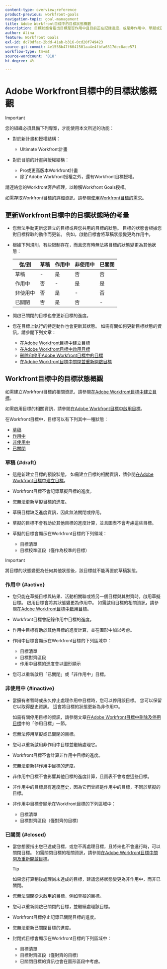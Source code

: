 ```yaml
---
content-type: overview;reference
product-previous: workfront-goals
navigation-topic: goal-management
title: Adobe Workfront目標中的目標狀態概觀
description: 目標狀態會指出目標是否作用中且目前正在記錄進度，或是非作用中、草擬或已經達成。
author: Alina
feature: Workfront Goals
exl-id: dc70dfac-2bdd-41ab-b316-0cd20f749423
source-git-commit: 4e1558b47f6041501aa4e4fbfa6317dec8aee571
workflow-type: tm+mt
source-wordcount: '818'
ht-degree: 4%

---
```


# Adobe Workfront目標中的目標狀態概觀

<!--Audited: 4/2025-->

>[!IMPORTANT]
>
>您的組織必須具備下列專案，才能使用本文所述的功能：
>
>* 對於新計畫和授權結構：
>
>   * Ultimate Workfront計畫
>    
>* 對於目前的計畫與授權結構：
>
>   * Pro或更高版本Workfront計畫
>   * 除了Adobe Workfront授權之外，還有Workfront目標授權。
>
>請連絡您的Workfront客戶經理，以瞭解Workfront Goals授權。
> 
>如需存取Workfront目標的詳細資訊，請參閱[使用Workfront目標的需求](/help/quicksilver/workfront-goals/goal-management/access-needed-for-wf-goals.md)。

## 更新Workfront目標中的目標狀態時的考量

* 您無法手動更新您建立的目標或與您共用的目標的狀態。 目標的狀態會根據您對目標採取的動作而更新。 例如，啟動目標會將草稿狀態變更為作用中。
* 根據下列規則，有些限制存在，而且您有時無法將目標的狀態變更為其他狀態：

  | 從/到 | 草稿 | 作用中 | 非使用中 | 已關閉 |
  |---|---|---|---|---|
  | 草稿 | - | 是 | 否 | 否 |
  | 作用中 | 否 | - | 是 | 是 |
  | 非使用中 | 否 | 是 | - | 否 |
  | 已關閉 | 否 | 是 | 否 | - |

* 開啟已關閉的目標也會更新目標的進度。
* 您在目標上執行的特定動作也會更新其狀態。 如需有關如何更新目標狀態的資訊，請參閱下列文章：

   * [在Adobe Workfront目標中建立目標](../../workfront-goals/goal-management/create-goals.md)
   * [在Adobe Workfront目標中啟用目標](../../workfront-goals/goal-management/activate-goals.md)
   * [刪除和停用Adobe Workfront目標中的目標](../../workfront-goals/goal-management/delete-and-deactivate-goals.md)
   * [在Adobe Workfront目標中關閉並重新開啟目標](../../workfront-goals/goal-management/close-and-reopen-goals.md)

## Workfront目標中的目標狀態概觀

如需建立Workfront目標的相關資訊，請參閱[在Adobe Workfront目標中建立目標](../../workfront-goals/goal-management/create-goals.md)。

如需啟用目標的相關資訊，請參閱[在Adobe Workfront目標中啟用目標](../../workfront-goals/goal-management/activate-goals.md)。

在Workfront目標中，目標可以有下列其中一種狀態：

* [草稿](#draft)
* [作用中](#active)
* [非使用中](#inactive)
* [已關閉](#closed)

### 草稿 {#draft}

* 這是新建立目標的預設狀態。 如需建立目標的相關資訊，請參閱[在Adobe Workfront目標中建立目標](../../workfront-goals/goal-management/create-goals.md)。
* Workfront目標不會記錄草擬目標的進度。
* 您無法更新草擬目標的進度。
* 草稿目標缺乏進度資訊，因此無法關閉或停用。
* 草擬的目標不會有助於其他目標的進度計算，並且圖表不會考慮這些目標。
* 草擬的目標會顯示在Workfront目標的下列領域：

   * 目標清單
   * 目標校準區段（僅作為校準的目標）


>[!IMPORTANT]
>
>將目標的狀態變更為任何其他狀態後，該目標就不能再置於草稿狀態。

### 作用中 {#active}

* 您只能在草擬目標與結果、活動相關聯或將另一個目標與其對齊時，啟用草擬目標。 啟用目標會將其狀態變更為作用中。 如需啟用目標的相關資訊，請參閱[在Adobe Workfront目標中啟用目標](../../workfront-goals/goal-management/activate-goals.md)。
* Workfront目標會記錄作用中目標的進度。
* 作用中目標有助於其他目標的進度計算，並在圖形中加以考慮。
* 作用中目標會顯示在Workfront目標的下列區域中：

   * 目標清單
   * 目標對齊區段
   * 作用中目標的進度會以圖形顯示

* 您可以重新啟用「已關閉」或「非作用中」目標。

### 非使用中 {#inactive}

* 當擁有者暫時或永久停止處理作用中目標時，您可以停用該目標。 您可以保留它以取得歷史資訊。 這會將目標的狀態更新為非作用中。

  如需有關停用目標的資訊，請參閱文章[在Adobe Workfront目標中刪除及停用目標](../../workfront-goals/goal-management/delete-and-deactivate-goals.md)中的「停用目標」一節。

* 您無法停用草擬或已關閉的目標。
* 您可以重新啟用非作用中目標並繼續處理它。
* Workfront目標不會計算非作用中目標的進度。
* 您無法更新非作用中目標的進度。
* 非作用中目標不會影響其他目標的進度計算，且圖表不會考慮這些目標。
* 非作用中的目標具有進度歷史，因為它們曾經是作用中的目標，不同於草擬的目標。
* 非作用中目標會顯示在Workfront目標的下列區域中：

   * 目標清單
   * 目標對齊區段（僅對齊的目標）

### 已關閉 {#closed}

* 當您想要指出您已達成目標，或您不再處理目標，且將來也不會進行時，可以關閉目標。 如需關閉目標的相關資訊，請參閱[在Adobe Workfront目標中關閉及重新開啟目標](../../workfront-goals/goal-management/close-and-reopen-goals.md)。

  >[!TIP]
  >
  >如果您打算稍後處理尚未達成的目標，建議您將狀態變更為非作用中，而非已關閉。

* 您無法關閉從未啟用的目標，例如草擬的目標。
* 您可以重新開啟已關閉的目標，並繼續處理該目標。
* Workfront目標停止記錄已關閉目標的進度。
* 您無法更新已關閉目標的進度。
* 封閉式目標會顯示在Workfront目標的下列區域中：

   * 目標清單
   * 目標對齊區段（僅對齊的目標）
   * 已關閉目標的資訊也會在圖形區段中考慮。
